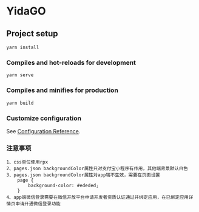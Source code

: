 # YidaGO

## Project setup

```
yarn install
```

### Compiles and hot-reloads for development

```
yarn serve
```

### Compiles and minifies for production

```
yarn build
```

### Customize configuration

See [Configuration Reference](https://cli.vuejs.org/config/).

### 注意事项

```
1、css单位使用rpx
2、pages.json backgroundColor属性只对支付宝小程序有作用，其他端背景默认白色
3、pages.json backgroundColor属性对app端不生效，需要在页面设置
	page {
		background-color: #ededed;
	}
4、app端微信登录需要在微信开放平台申请开发者资质认证通过并绑定应用，在已绑定应用详情页申请开通微信登录功能
```
